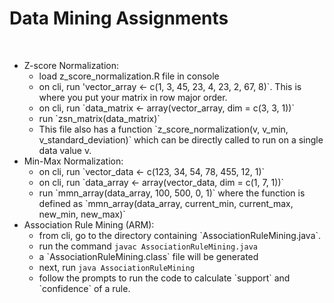 # Data Mining Assignments
<br/>
<ul>
	<li>Z-score Normalization:
		<ul>
			<li>load z_score_normalization.R file in console</li>
			<li>on cli, run 'vector_array <- c(1, 3, 45, 23, 4, 23, 2, 67, 8)`. This is where you put your matrix in row major order.</li>
			<li>on cli, run `data_matrix <- array(vector_array, dim = c(3, 3, 1))`</li>
			<li>run `zsn_matrix(data_matrix)`</li>
			<li>This file also has a function `z_score_normalization(v, v_min, v_standard_deviation)` which can be directly called to run on a single data value v.</li>
		</ul>
	</li>
	<li>Min-Max Normalization:
		<ul>
			<li>on cli, run `vector_data <- c(123, 34, 54, 78, 455, 12, 1)`</li>
			<li>on cli, run `data_array <- array(vector_data, dim = c(1, 7, 1))`</li>
			<li>run `mmn_array(data_array, 100, 500, 0, 1)` where the function is defined as `mmn_array(data_array, current_min, current_max, new_min, new_max)`</li>
		</ul>
	</li>
	<li>Association Rule Mining (ARM):
		<ul>
			<li>from cli, go to the directory containing `AssociationRuleMining.java`.</li>
			<li>run the command <code>javac AssociationRuleMining.java</code></li>
			<li>a `AssociationRuleMining.class` file will be generated</li>
			<li>next, run <code>java AssociationRuleMining</code></li>
			<li>follow the prompts to run the code to calculate `support` and `confidence` of a rule.</li>
</ul>

